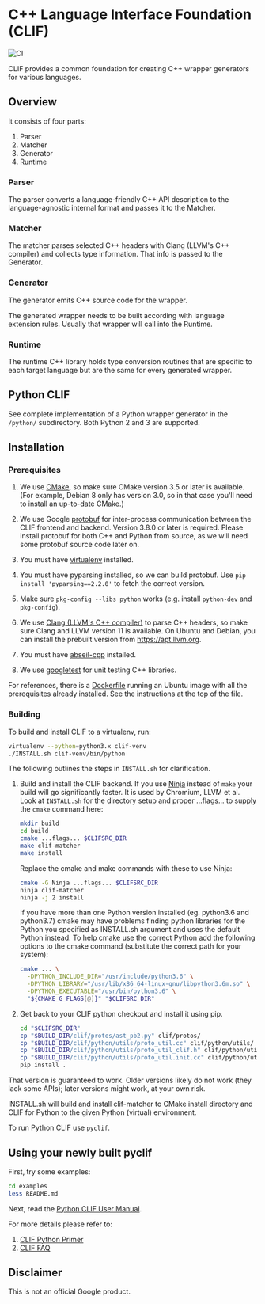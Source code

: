 # C++ Language Interface Foundation (CLIF)

![CI](https://github.com/google/clif/workflows/CI/badge.svg?branch=main&event=push)

CLIF provides a common foundation for creating C++ wrapper generators for
various languages.

## Overview

It consists of four parts:

  1. Parser
  1. Matcher
  1. Generator
  1. Runtime

### Parser

The parser converts a language-friendly C++ API description to the
language-agnostic internal format and passes it to the Matcher.

### Matcher

The matcher parses selected C++ headers with Clang (LLVM's C++ compiler) and
collects type information.  That info is passed to the Generator.

### Generator

The generator emits C++ source code for the wrapper.

The generated wrapper needs to be built according with language extension rules.
Usually that wrapper will call into the Runtime.

### Runtime

The runtime C++ library holds type conversion routines that are specific to
each target language but are the same for every generated wrapper.

## Python CLIF

See complete implementation of a Python wrapper generator in the `/python/`
subdirectory.  Both Python 2 and 3 are supported.

## Installation

### Prerequisites

 1. We use [CMake](http://llvm.org/docs/CMake.html), so make sure CMake
    version 3.5 or later is available.
    (For example, Debian 8 only has version 3.0,
    so in that case you'll need to install an up-to-date CMake.)

 1. We use Google
    [protobuf](https://developers.google.com/protocol-buffers/docs/downloads)
    for inter-process communication between the CLIF frontend and backend.
    Version 3.8.0 or later is required.
    Please install protobuf for both C++ and Python from source, as we will
    need some protobuf source code later on.

 1. You must have [virtualenv](https://pypi.python.org/pypi/virtualenv)
    installed.

 1. You must have pyparsing installed, so we can build protobuf. Use
    `pip install 'pyparsing==2.2.0'` to fetch the correct version.

 1. Make sure `pkg-config --libs python` works (e.g. install `python-dev` and
    `pkg-config`).

 1. We use [Clang (LLVM's C++ compiler)](http://llvm.org/) to parse C++ headers,
    so make sure Clang and LLVM version 11 is available. On Ubuntu and
    Debian, you can install the prebuilt version from https://apt.llvm.org.

 1. You must have [abseil-cpp](https://github.com/abseil/abseil-cpp) installed.

 1. We use [googletest](https://github.com/google/googletest) for unit testing
    C++ libraries.

For references, there is a [Dockerfile](https://github.com/google/clif/blob/main/Dockerfile)
running an Ubuntu image with all the prerequisites already installed. See the
instructions at the top of the file.

### Building

To build and install CLIF to a virtualenv, run:

```bash
virtualenv --python=python3.x clif-venv
./INSTALL.sh clif-venv/bin/python
```


The following outlines the steps in `INSTALL.sh` for clarification.

1.  Build and install the CLIF backend. If you use
    [Ninja](https://ninja-build.org/) instead of `make` your build will go
    significantly faster. It is used by Chromium, LLVM et al. Look at
    `INSTALL.sh` for the directory setup and proper ...flags... to supply the
    `cmake` command here:

    ```bash
    mkdir build
    cd build
    cmake ...flags... $CLIFSRC_DIR
    make clif-matcher
    make install
    ```

    Replace the cmake and make commands with these to use Ninja:

    ```bash
    cmake -G Ninja ...flags... $CLIFSRC_DIR
    ninja clif-matcher
    ninja -j 2 install
    ```

    If you have more than one Python version installed (eg. python3.6 and
    python3.7) cmake may have problems finding python libraries for the Python
    you specified as INSTALL.sh argument and uses the default Python instead. To
    help cmake use the correct Python add the following options to the cmake
    command (substitute the correct path for your system):

    ```bash
    cmake ... \
      -DPYTHON_INCLUDE_DIR="/usr/include/python3.6" \
      -DPYTHON_LIBRARY="/usr/lib/x86_64-linux-gnu/libpython3.6m.so" \
      -DPYTHON_EXECUTABLE="/usr/bin/python3.6" \
      "${CMAKE_G_FLAGS[@]}" "$CLIFSRC_DIR"
    ```

1.  Get back to your CLIF python checkout and install it using pip.

    ```bash
    cd "$CLIFSRC_DIR"
    cp "$BUILD_DIR/clif/protos/ast_pb2.py" clif/protos/
    cp "$BUILD_DIR/clif/python/utils/proto_util.cc" clif/python/utils/
    cp "$BUILD_DIR/clif/python/utils/proto_util_clif.h" clif/python/utils/
    cp "$BUILD_DIR/clif/python/utils/proto_util.init.cc" clif/python/utils/
    pip install .
    ```

That version is guaranteed to work. Older versions likely do not work (they lack
some APIs); later versions might work, at your own risk.

INSTALL.sh will build and install clif-matcher to CMake install directory and
CLIF for Python to the given Python (virtual) environment.

To run Python CLIF use `pyclif`.

## Using your newly built pyclif

First, try some examples:

```bash
cd examples
less README.md
```

Next, read the [Python CLIF User Manual](clif/python/README.md).

For more details please refer to:

1.  [CLIF Python Primer](clif/python/primer.md)
1.  [CLIF FAQ](clif/python/faq.md)

## Disclaimer

This is not an official Google product.

